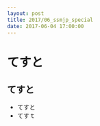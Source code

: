 ```yaml
---
layout: post
title: 2017/06_ssmjp_special
date: 2017-06-04 17:00:00
---
```


# てすと
## てすと

- てすと
- てすｔ

<!--

# 2017/06 ssmjp Special すみだとささみにみちおさん

- 2017/06/04 @ Yahoo! LODGE

## はじめまして
- ブログ一発目がこのエントリなのは、ブログ枠で参加したからです
- 何も見るものがないブログでごめんなさい、だんだん増やしていきます

## さっそく内容
今回はすみだセキュリティさんと#ssmjpとの合同開催ということで、
運用の勉強会じゃなくセキュリティ勉強会な感じです。


### 前説
- すみだセキュリティお休みしてましたが、やる気スイッチが入ったら再開しますのでよろしくお願いします
- #ssmjp は Shimbashi Study Meeting の略でした（過去形
- 会場募集中です! 声かけてください!
- 「アウトプットしないのは知的な便秘」
エンジニアならアウトプットしていこう
- 特徴はちょうゆるい > でもこの間はサツバツとしてましたが基本ゆるいです
- LTの練習場として使ってください
- slackやってます! 公式からどうぞ → http://ssm.pkan.org/



### inaz2さん
#### 「use-after-freeについて（仮） Can we prevent use-after-free attack?」
- Pythonの方、ブログ: ももいろテクノロジー
- 僕自身はフリー素材じゃないのでやめてくれると助かります（誰を指して言っているんだ…

質問
- あなたはプログラマですか?
- C++ やりますか?
- use-after-free attack 聞いたこと有りますか?
- コード書くときにどうやって防ぐかわかりますか?

- コンピュータがどのように動くのか?
- Abuseすんじゃねえぞ?
- 法律いっぱいあるからやめときなさい

- ダイナミックメモリアロケーション
- malloc/free, new/delete, HeapAlloc/HeapFree

- Heapってなにさ?
最初にがつっとメモリ確保して、あとでチャンクに分けて使うやり方

- Use-after-free attacks
チャンクをアロケートします、チャンクをFreeします（ダングリングポインタ）、同じサイズのデータをそのポインタ経由で変なデータ入れときます、すると変なコードが変なアドレス見に行って変なことできます、というのがこの攻撃

- Virtual function table
virtual function 親クラスの下の子クラスを、親クラスとして扱いたい場合がある（ポリモーフィズムってこと）

これってどうやってメモリ内で扱われてるの?
生成したインスタンスがそれぞれの子クラスへのポインタ持ってるんやで。
その子クラスのポインタがサス先のアドレスを変な子クラスにすると面白いことになるんやで。

（ここでデモ、SL走った）

- Windows10でも出来てしまう!
（デモ、電卓が起動した）

- これどういうときに問題なの?
パーサやらインタプリタやら
スクリプトエンジン
カーネルやらドライバやら

こういうのにあるとかなりやばい

CWE-416 が対象の脆弱性ID

なんだ…?タブにポプみがあるぞ…?

- ゼロデイにも使われてる
CVE-2014-1776

CVE-2017-0263

権限昇格とかできちゃうってさ…


- ポプみｗｗｗｗ

- これを防ぐにはどうするか
C++11 でスマートポインタを使おうぜ（C++ガチ勢
→でも双方向リンクリスト使うときときとかすげえめんどい

freeしたらNULL入れようぜ
→そりゃ分からんくなってるから大丈夫か。（この対処はスマートポインタより前だからもうobsolete

VC++ で /SDL でコンパイルすると勝手にNULL入れてくれたりするよ
8123h を勝手に入れるんだけど、これはMSのMagic Address

- コピーされたポインタは片付かなくね?
NULL突っ込んでてもそれらの回収は難しいよねー

- GCC/Clang アドレスサニタイザ
コンパイラが警告出してくれる!

- 全部のダングリングポインタを排除は難しい…
Windows 8.1+: Control Flow Guard
/guard:cf でenableされて、変なの入ってても飛ばないようにしてくれる
でもこれデバッグビルドのときは /ZI とぶつかるから使えない

Linux gresecurity: RAP
関数の前に署名を置いといて、飛ぶ前に署名検知して検証しよう的な。互換性問題が出てきそう（2014年の話

Windows10: VTGuard
vtableの下にガード入れといて、このガードを読んでから飛ぼうね、というやつ。

Windows10: MemGC
GCでどうにかやっていこう、ダングリングポインタのときは放置して使わないようにする
ChakraCoreがOSS化してるのでそれで読める!


- 運用の話
多層防御でやっていけばいい

強制アクセス制御（SELinuxとか）でやりましょう
Androidには入ってるからいっぱい使われてるから！使おう！

分離
namespaces とかで権限分けよう

エンドポイントセキュリティ
もうセキュリティソフトで見つけてもらおう

パッチ当てよう

- まとめ
use-after-free attackについて話したよ
バッファオーバーフローだけじゃなくこういうのいっぱいある

安全な言語機能を使う、オプションを有効にする、多層防御するとか色々あります
MSVCだったら /guard:cf 有効にしようぜ

圧倒的当事者意識で考えよう
糞だ糞だ言う前に原因をよく考えてみよう


Q. togakushiさん
「コンパイラだけじゃだめ?」
A. Warningいっぱい出て外したい気持ちになるけど外すのダメ絶対



### 園田道夫さん@NICTナショナルサイバーセキュリティセンター長
#### 「セキュリティの人材育成について」

- 一時間でおわるかなー
基調講演感isある

- 8万人不足＝専門家が8万人不足?
そうじゃない、現場で色々する人たちが足りない。
セキュリティの要素を持ってる人材を現場に入れる必要がある
これはトレーニングでなんとかなるんじゃないか?
おもったより深刻ではないのでは?
それにしても何万人足りないのかはっきりしてほしい!

- 増えるとインパクトがあるけど足りてない人材
→予算をつけられる+セキュリティが分かる人材
経営のリスクとコストをマネジメント出来る人が必要

!! なんでここがどの分野も足りてないんだろう?どのエンジニアもここが足りてない気がする

- 必要なの?と言われる人材
→セキュリティの専門家
求人情報見てみました。2015年11月で485件、2017年6月で1088件
500〜1200とかある。結構高い。
みなさんどうですかひとつ

他の分野はどうか? SIで496万平均、ベンダで491万平均

- 足りてるんならこんなに転職しないでしょ!
毎月退職の挨拶読んでる気がする→相次ぐ大物退職

リクルートとLAC多くね?

- 増えたら超コスパいいけど足りてない人材
→セキュリティ教えられる先生
教えられるレベルの教育を受けてる人が1000人くらいしか卒業してない、これだと80年かかる

- 先生足りない
雑務多すぎ
-> 河野太郎に頼むか・・・・

自己研鑽する時間がない

良いコンテンツがない

いい環境がない
ソフトウェア買えるの?
SIEMとか?
NIRVANA?

サイバーレンジがない

Ignite 2016みたいなサイバーレンジの見本市がある
2億〜のシステムがあったりとかする
こりゃ学校には入れられない…

- セキュリティはスキルの変遷が激しすぎる
要塞化だ、IDSだ、セキュアコーディングだ、
暗号化だ、Webアプリだ…

- 先生を支援する
セキュリティ・キャンプ
SECCON
SecHack365
情報危機管理コンテスト
hardening
CTF

こういうのは結構先生がやれてないことをカバーしてる

- セキュリティ・キャンプ
若者を育てよう、今年は府中だ、80人もいるぜ…
4泊5日セキュリティどっぷり
行き帰りの旅費、宿泊費、食費タダ
超一流の講師陣


倍率は4〜5倍
呼びたい学生が増えてて頼もしい


- キャンプのマーケティング
学校でやらないこと、できないことを狙う
体系的じゃないもの、広くないもの
サイバーレンジ的な実現困難な要素を取り入れた演習

キャンプでしか出会えない人に会う
企業や何らかの冠がついたルートでは呼べない講師陣
全力でセキュリティを語り合える同年代


- アセンブラ読経
- 未知のファジング
- ロボットカー
- 過去の卒業生
いろんな大会で有償やら主宰やら

- CTFとは
旗取り
今はいっぱいある!

世界では70大会くらい。週一以上あることになる

各社で社内CTF

- CTF、コンテストの長所
点数になるのがいい
技術的立ち位置の確認、（再）認識
Write Upによる復讐・予習効果
サイバーレンジ、演習環境の代替
　実環境を使えるのは中々出来ない
楽しさの実感
　競い合い、可視化、ショーアップ重要
企画運営がめっちゃ勉強になる
　先生が勉強になるのと同じ
　世界の強豪チームは運営してる

- CTF、コンテストのマーケティング
学校にない刺激
リアルな学校にいない仲間、ライバル
サイバー攻撃を試す場所
超高速リアルインシデントトリアージを試す場所

- SECCON
7年目
完全「非」官製（スポンサー様ありがとう
2016年はIoTハッカソンとかあった
2万個の問題（1question/sec以上

バイナリかるた、アセンブラ短歌

新しい本がでるよ


- SECCON beginners
「その技術を教えることが一番身につく」

- 攻殻CTF

- サイバーコロッセオ
オリンピックパラリンピックとのコラボ
よく検討できてないけどイベントだけやっちゃった


- CTFで勝つには
Pwnとかexploitがすごいけど差がつきにくくなってきている
　CTFだとWebの出題が難しい
　暗号は実時間でとけない
コンピュータサイエンスの素地を必要とする問題で差をつける傾向が出始めている
　勝つチームはそこが強い
　そこに応用力を求める
→結局ちゃんと勉強していると勝てる（笑）
体系的じゃないものをやってるはずが、勝とうと思うと結局体系的に勉強してる方が勝てる

- CTFのより良い使い方
CTFに特化したような問題は良問ではないという共通認識がある
むしろ最近は、自動化や特徴モデルとして捉えることを前提とする問題が増えてきているし、そういう競技形態も出てきている
解析力を上げることで職人性や感覚を獲得し、自動化を促されることで研究やシステム開発に向かえるようになるのでは

- SecHack365
1年間のイノベーション人材育成事業
アイデアを生み出すのに最適な環境を見つけていきたい
（決して飲みたいとかそういうことではない！）

ユニークなゲスト、座学講座
発想法トレーニング、演習
24-365な遠隔環境
セキュリティの未解決課題についての議論、パッケージ化と展開
プロトタイプのCTFへの検証、展開

- ハッカソンのマーケティング
トランプ政権（笑）
　アメリカ頼みは安保的にも良くない
アイディア不足、ベンチャー不足、良い研究の不足を解消したい
アイデアを実装まで持っていきたい
　研究と実装の隔絶
学校では取れないデータセットに触れさせたい
学校にはない実践的な指導、助言で研究や起業を目指す
外部連携のベースにしたい

- NICTER
30万IPアドレスの観測網
日本だけではなく世界にも
2015年から2016年で攻撃が1IPあたりで倍になってる

- STARDUST
!! 防壁迷路だ

- セキュリティをものづくりでなんとかしたい
ものづくりしてる人はセキュリティ気にしないですよねー

人間に努力を強いるセキュリティとか止めようよ
良いもの作って悪い奴らの攻撃コストを爆上げしてやりたい
良い物作って防御側の労苦を激減させたい


良い物、発明のためには何が必要なのか

- 良い物、発明のために必要なもの
セキュリティもものづくりもどっちもやれる人や、
橋渡しを出来る人をもっと増やしたい

職人制、データへの感性、感覚
セキュリティへの意欲
ものづくり意欲
仲間、ライバル
適切な現状認識
　過剰に怖がらない、牧歌的でもない
　真実を見る目
良いデータセット
良い研究環境

- サイバーグランドチャレンジ
AIvsAI, AIvs人間の時代

- なぜAI対AIなのか
職人制、データへの感性を身につけた人間がその感覚を言語化できたら、システムを作ることが出来るはず
大量データを解析、取り込むためのノウハウが世界的に蓄積されてきている
→めんどくさいことを自動化しようというのは自然な流れ
　（例えばソフトウェアを解析して脆弱性をふさぐとか）

- AIはPPPに勝てるのか?
ルールがAIをサポートしている
自動化と言ってもまだ端緒
とはいえ、SECCON決勝では数秒に1個の解析力になっていた（出題は1秒1個
食い尽くすには対象範囲が広すぎるし、特徴モデルも少なすぎる（だから発明が必要


- 社会的コストの節約とパフォーマンスの最大化
専門家になりえない（本来なる必要がない）組織構成員全員の根性論的な教育に未来永劫投資し続けるよりも、セキュリティ専門家に投資して、組織構成員への教育投資を敬遠してくれるシステムを作らせたほうが良い
セキュリティを専門と売るわけではないが、IT関連のシステムをセキュアに開発できる、安全な構築運用が出来る人たちを排出し、彼rを新しい手口や攻撃手法から守るシステムや仕組みをセキュリティ専門家に投資して作らせたほうが良い

- ないならつくっちゃえ!
サイバーレンジを作ってる人たちはもういる。すでに作っちゃって使ってるところも
そもそも無いって思えるか？なにかこういうものがあったらいいのにっていうものがるか？
そういう感覚を得るためのキャンプ、SECCON、コンテスト
そういう感覚を形にして具現化するためのSecHack365

!! 宣伝だー！

もっと開発して提案する人がいるんじゃね?

- 全部学校へのラブコール
先生を増やしたいし、先生を鍛える精度を作りたい
学校+旧人の転職（分野変え）+学生の専攻替え+非専門の人を鍛える。全体としてはそういう人材輩出帯域を確保できる仕組みにしていきたい

!! うーんでも、それだと大工が減るべよ。リアルに。

Q. 大人はどうしたら?
A. あんまり大人に興味ないし…俺ばっかやらせんなと思うけど、、、たとえばサイバー演習とか、そういう運用の初期対応とかで

Q. 物作ってる側はそこまで手が回らない、人材は高い、どうしたら良いと思いますか?
A. コンテストとかで脆弱性を見つけてもらえばいいんじゃね?
　 イベント化するとみんなつついてくれて、コスパも良いと思う。


### ozuma5119さん
#### 「役に立ちそうで役に立たない、少しだけ役に立つSSL/TLSまわりの話」

- 豆知識集

第一部 証明書
みんなだいすきSSL証明書

- 証明書再入門
最近のブラウザ証明書見せないのでFirefox使う
Yahooの証明書見るけど細かいことは怒られそうなので言えない
Edgeは全然情報出してくれない
リンククリックするとbingで検索される

Chromeはデバッグモード起動しないと見られなくなった

opensslコマンドで安心！

echo Q | でパイプしておくとconn張ってスグ切るから安心

- X509v3
ChromeとかはExtensionのSubject Alternative Nameしか見ない

CommonNameはもう無視される

- SNI
同一IPアドレスで複数のhttpsサイトをデリバリするCDNでは必須
SSLでも、接続先FQDNは平文で送られる（注意）
SNIはhttpsのVirtualHost的なモノ

- 証明書鑑賞CRLとOCSP
CRL: 失効した証明書のリスト
現実的に、まともに対応してるブラウザはない

OCSP: その証明書が失効していないか、認証局がOCSPレスポンダを用意
CRLの配布エンドポイントはhttp…なんでや?
→失効リストだからまあhttpsだったら分からんよね…

OCSPの配布エンドポイントもhttp
→これも同じ理由



第二部 証明書先生、さようなら

- SSl通信のおさらい
ハンドシェイクのうち、Certificateは必須ではない!
およそ一般的な事例ではない…ほんとに?

- CipherSuiteの予備知識
RFCの名前としてちゃんとしていしてよ! OpenSSLさぼりすぎよ!
待望の-VオプションでOpenSSL名とRFCでIDで対応させることが可能

- aNULL 認証なし（非推奨）
Anonymous DHシリーズ 認証なしで鍵交換するCipherSuite
中間者攻撃が出来てしまう

ADHで繋いで見るぞ
ほんとだ！証明書なしで鍵交換してる！

SSL/TLS通信では証明書を利用します→お前それサバンナでもおんなじこといえんの？

- SRP（非推奨、とっくにobsolete）
パスワード認証！すげえ！

最初にパスワードファイルを作ったらできる！

パスフレーズ聞かれてる！画期的！

すげえ出来る…

天丼だ！


- PSK
事前共有鍵認証

16進数でPSK指定しないとハマるぞ！

また天丼だ！


- TLS-PSK
これは用途がある、IoTデバイス間で証明書使わない状態でやることもある
Zabbixもある、TLS1.3でもResumption PSKがある

- ZabbixのTLS-PSK
うわーメニューがある



-->

